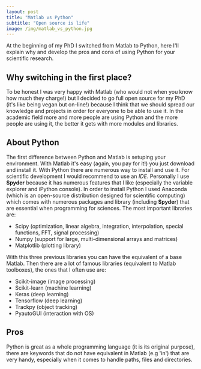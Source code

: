 ```yaml
---
layout: post
title: "Matlab vs Python"
subtitle: "Open source is life"
image: /img/matlab_vs_python.jpg
---
```


At the beginning of my PhD I switched from Matlab to Python, here I'll explain why and develop the pros and cons of using Python for your scientific research.

## Why switching in the first place?

To be honest I was very happy with Matlab (who would not when you know how much they charge!) but I decided to go full open source for my PhD (it's like being vegan but on-line!) because I think that we should spread our knowledge and projects in order for everyone to be able to use it. In the academic field more and more people are using Python and the more people are using it, the better it gets with more modules and libraries.

## About Python

The first difference between Python and Matlab is setuping your environment. With Matlab it's easy (again, you pay for it!) you just download and install it. With Python there are numerous way to install and use it. For scientific development I would recommend to use an *IDE*. Personally I use **Spyder** because it has numerous features that I like (especially the variable explorer and iPython console). In order to install Python I used Anaconda (which is an open-source distribution designed for scientific computing) which comes with numerous packages and library (including **Spyder**) that are essential when programming for sciences. The most important libraries are:
- Scipy (optimization, linear algebra, integration, interpolation, special functions, FFT, signal processing)
- Numpy (support for large, multi-dimensional arrays and matrices)
- Matplotlib (plotting library)

With this three previous libraries you can have the equivalent of a base Matlab. Then there are a lot of famous libraries (equivalent to Matlab toolboxes), the ones that I often use are:

- Scikit-image (image processing)
- Scikit-learn (machine learning)
- Keras (deep learning)
- Tensorflow (deep learning)
- Trackpy (object tracking)
- PyautoGUI (interaction with OS)

## Pros

Python is great as a whole programming language (it is its original purpose), there are keywords that do not have equivalent in Matlab (e.g 'in') that are very handy, especially when it comes to handle paths, files and directories.




